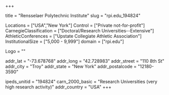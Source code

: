 
+++

title = "Rensselaer Polytechnic Institute"
slug = "rpi.edu_194824"

Locations = ["USA","New York"]
Control = ["Private not-for-profit"]
CarnegieClassification = ["Doctoral/Research Universities--Extensive"]
AthleticConferences = ["Upstate Collegiate Athletic Association"]
InstitutionalSize = ["5,000 - 9,999"]
domain = ["rpi.edu"]

Logo = ""

addr_lat = "-73.678768"
addr_long = "42.728983"
addr_street = "110 8th St"
addr_city = "Troy"
addr_state = "New York"
addr_postalcode = "12180-3590"

ipeds_unitid = "194824"
carn_2000_basic = "Research Universities (very high research activity)"
addr_country = "USA"
+++
    
